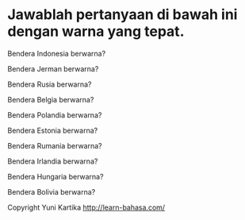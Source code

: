 # Jawablah pertanyaan di bawah ini dengan warna yang tepat.

Bendera Indonesia berwarna?

Bendera Jerman berwarna? 

Bendera Rusia berwarna? 

Bendera Belgia berwarna? 

Bendera Polandia berwarna? 

Bendera Estonia berwarna? 

Bendera Rumania berwarna? 

Bendera Irlandia berwarna? 

Bendera Hungaria berwarna? 

Bendera Bolivia berwarna? 



Copyright Yuni Kartika http://learn-bahasa.com/
